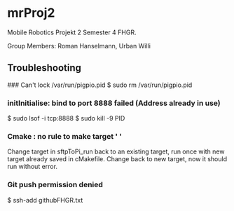 # mrProj2
Mobile Robotics Projekt 2 Semester 4 FHGR.

Group Members: Roman Hanselmann, Urban Willi


## Troubleshooting

### Can't lock /var/run/pigpio.pid
$ sudo rm /var/run/pigpio.pid

### initInitialise: bind to port 8888 failed (Address already in use)
$ sudo lsof -i tcp:8888
$ sudo kill -9 PID

### Cmake : no rule to make target '  '
Change target in sftpToPi_run back to an existing target, run once with new target already saved in cMakefile.
Change back to new target, now it should run without error.


### Git push permission denied
$ ssh-add githubFHGR.txt
